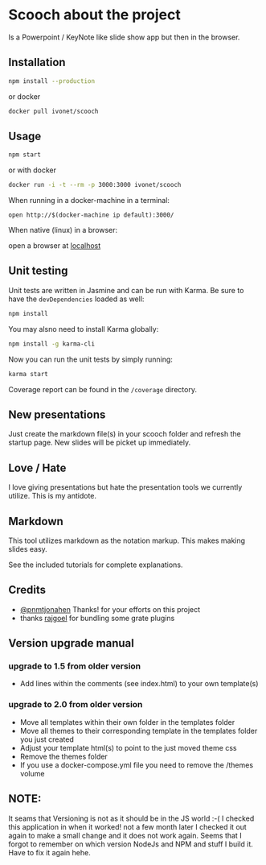 # Scooch about the project

Is a Powerpoint / KeyNote like slide show app but then in the browser.

## Installation

```bash
npm install --production
```

or docker

```sh
docker pull ivonet/scooch
```

## Usage

```bash
npm start
```

or with docker

```sh
docker run -i -t --rm -p 3000:3000 ivonet/scooch
```

When running in a docker-machine in a terminal:

`open http://$(docker-machine ip default):3000/`

When native (linux) in a browser:

open a browser at [localhost](http://localhost:3000)

## Unit testing

Unit tests are written in Jasmine and can be run with Karma. Be sure to have the ```devDependencies``` loaded as well:

```bash
npm install
```

You may alsno need to install Karma globally:

```bash
npm install -g karma-cli
```

Now you can run the unit tests by simply running:

```bash
karma start
```

Coverage report can be found in the ```/coverage``` directory.


## New presentations

Just create the markdown file(s) in your scooch folder and refresh the startup page.
New slides will be picket up immediately.

## Love / Hate

I love giving presentations but hate the presentation tools we currently utilize.
This is my antidote.

## Markdown

This tool utilizes markdown as the notation markup.
This makes making slides easy.

See the included tutorials for complete explanations.

## Credits

* [@pnmtjonahen](https://github.com/pnmtjonahen) Thanks! for your efforts on this project
* thanks [rajgoel](https://github.com/rajgoel/reveal.js-plugins) for bundling some grate plugins

## Version upgrade manual

### upgrade to 1.5 from older version

* Add lines within the comments (see index.html) to your own template(s)

### upgrade to 2.0 from older version

* Move all templates within their own folder in the templates folder
* Move all themes to their corresponding template in the templates folder you just created
* Adjust your template html(s) to point to the just moved theme css
* Remove the themes folder
* If you use a docker-compose.yml file you need to remove the /themes volume


## NOTE:
It seams that Versioning is not as it should be in the JS world :-( I checked this application in when it worked! not a few month later I checked it out again to make a small change and it does not work again. Seems that I forgot to remember on which version NodeJs and NPM and stuff I build it. 
Have to fix it again hehe.
